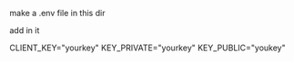 make a .env file in this dir 

add in it 

CLIENT_KEY="yourkey"
KEY_PRIVATE="yourkey"
KEY_PUBLIC="youkey"
